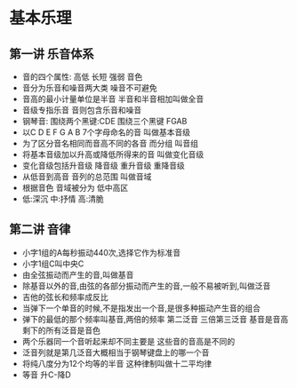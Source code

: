 
# 基本乐理

## 第一讲 乐音体系
  - 音的四个属性: 高低 长短 强弱 音色
  - 音分为乐音和噪音两大类 噪音不可避免
  - 音高的最小计量单位是半音 半音和半音相加叫做全音
  - 音级专指乐音 音则包含乐音和噪音
  - 钢琴音: 围绕两个黑键:CDE 围绕三个黑键 FGAB
  - 以C D E F G A B 7个字母命名的音 叫做基本音级
  - 为了区分音名相同而音高不同的各音 而分组 叫音组
  - 将基本音级加以升高或降低所得来的音 叫做变化音级
  - 变化音级包括升音级 降音级 重升音级 重降音级
  - 从低音到高音 音列的总范围 叫做音域
  - 根据音色 音域被分为 低中高区
  - 低:深沉 中:抒情 高:清脆

## 第二讲 音律
  - 小字1组的A每秒振动440次,选择它作为标准音
  - 小字1组C叫中央C
  - 由全弦振动而产生的音,叫做基音
  - 除基音以外的音,由弦的各部分振动而产生的音,一般不易被听到,叫做泛音
  - 吉他的弦长和频率成反比
  - 当弹下一个单音的时候,不是指发出一个音,是很多种振动产生音的组合
  - 弹下的最低的那个频率叫基音,两倍的频率 第二泛音 三倍第三泛音 基音是音高 剩下的所有泛音是音色
  - 两个乐器同一个音听起来却不同主要是 这些音的音高是不同的
  - 泛音列就是第几泛音大概相当于钢琴键盘上的哪一个音
  - 将纯八度分为12个均等的半音 这种律制叫做十二平均律
  - 等音 升C-降D
